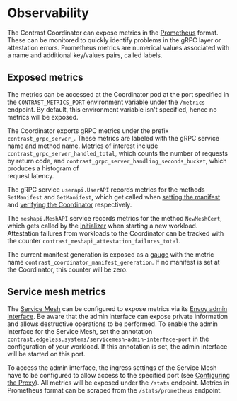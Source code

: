 # Observability

The Contrast Coordinator can expose metrics in the
[Prometheus](https://prometheus.io/) format. These can be monitored to quickly
identify problems in the gRPC layer or attestation errors. Prometheus metrics
are numerical values associated with a name and additional key/values pairs,
called labels.

## Exposed metrics

The metrics can be accessed at the Coordinator pod at the port specified in the
`CONTRAST_METRICS_PORT` environment variable under the `/metrics` endpoint. By
default, this environment variable isn't specified, hence no metrics will be
exposed.

The Coordinator exports gRPC metrics under the prefix `contrast_grpc_server_`.
These metrics are labeled with the gRPC service name and method name. Metrics of
interest include `contrast_grpc_server_handled_total`, which counts the number
of requests by return code, and `contrast_grpc_server_handling_seconds_bucket`,
which produces a histogram of\
request latency.

The gRPC service `userapi.UserAPI` records metrics for the methods `SetManifest`
and `GetManifest`, which get called when
[setting the manifest](../deployment#set-the-manifest) and
[verifying the Coordinator](../deployment#verify-the-coordinator) respectively.

The `meshapi.MeshAPI` service records metrics for the method `NewMeshCert`,
which gets called by the
[Initializer](../components/overview.md#the-initializer) when starting a new
workload. Attestation failures from workloads to the Coordinator can be tracked
with the counter `contrast_meshapi_attestation_failures_total`.

The current manifest generation is exposed as a
[gauge](https://prometheus.io/docs/concepts/metric_types/#gauge) with the metric
name `contrast_coordinator_manifest_generation`. If no manifest is set at the
Coordinator, this counter will be zero.

## Service mesh metrics

The [Service Mesh](../components/service-mesh.md) can be configured to expose
metrics via its
[Envoy admin interface](https://www.envoyproxy.io/docs/envoy/latest/operations/admin).
Be aware that the admin interface can expose private information and allows
destructive operations to be performed. To enable the admin interface for the
Service Mesh, set the annotation
`contrast.edgeless.systems/servicemesh-admin-interface-port` in the
configuration of your workload. If this annotation is set, the admin interface
will be started on this port.

To access the admin interface, the ingress settings of the Service Mesh have to
be configured to allow access to the specified port (see
[Configuring the Proxy](../components/service-mesh#configuring-the-proxy)). All
metrics will be exposed under the `/stats` endpoint. Metrics in Prometheus
format can be scraped from the `/stats/prometheus` endpoint.
